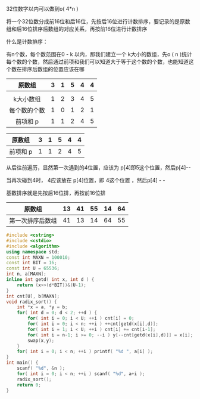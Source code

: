 32位数字以内可以做到o( 4*n )

将一个32位数分成前16位和后16位，先按后16位进行计数排序，要记录的是原数组和后16位排序后数组的对应关系，再按前16位进行计数排序

什么是计数排序：

有n个数，每个数范围在0 -  k 以内，那我们建立一个 k大小的数组，先o ( n )统计每个数的个数，然后通过前项和我们可以知道大于等于这个数的个数，也能知道这个数在排序后数组的位置应该在哪

|    原数组    | 3    | 1    | 5    | 4    | 4    |
| :----------: | ---- | ---- | ---- | ---- | ---- |
|              |      |      |      |      |      |
|  k大小数组   | 1    | 2    | 3    | 4    | 5    |
| 每个数的个数 | 1    | 0    | 1    | 2    | 1    |
|   前项和 p   | 1    | 1    | 2    | 4    | 5    |

| 原数组   | 3    | 1    | 5    | 4    | 4    |
| -------- | ---- | ---- | ---- | ---- | ---- |
| 前项和 p | 1    | 1    | 2    | 4    | 5    |

从后往前遍历，显然第一次遇到的4位置，应该为 p[4]即5这个位置，然后p[4]--

当再次碰到4时， 4应该放在 p[4]位置，即 4这个位置 ，然后p[4] - -

基数排序就是先按后16位排，再按前16位排

| 原数组           | 13   | 41   | 55   | 14   | 64   |
| ---------------- | ---- | ---- | ---- | ---- | ---- |
| 第一次排序后数组 | 41   | 13   | 14   | 64   | 55   |



```cpp
#include <cstring>
#include <cstdio>
#include <algorithm>
using namespace std;
const int MAXN = 100010;
const int BIT = 16;
const int U = 65536;
int n, a[MAXN];
inline int getd( int x, int d ) {
    return (x>>(d*BIT))&(U-1);
}
int cnt[U], b[MAXN];
void radix_sort() {
    int *x = a, *y = b;
    for( int d = 0; d < 2; ++d ) {
        for( int i = 0; i < U; ++i ) cnt[i] = 0;
        for( int i = 0; i < n; ++i ) ++cnt[getd(x[i],d)];
        for( int i = 1; i < U; ++i ) cnt[i] += cnt[i-1];
        for( int i = n-1; i >= 0; --i ) y[--cnt[getd(x[i],d)]] = x[i];
        swap(x,y);
    }
    for( int i = 0; i < n; ++i ) printf( "%d ", a[i] );
}
int main() {
    scanf( "%d", &n );
    for( int i = 0; i < n; ++i ) scanf( "%d", a+i );
    radix_sort();
    return 0;
}

```

